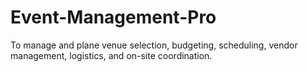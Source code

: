 # Event-Management-Pro
To manage and plane venue selection, budgeting, scheduling, vendor management, logistics, and on-site coordination.
